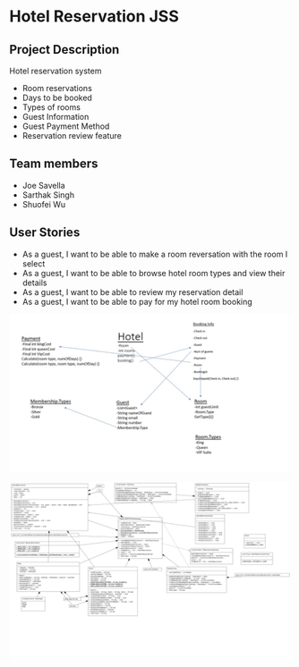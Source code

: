 # Hotel Reservation JSS

## Project Description

Hotel reservation system 

- Room reservations
- Days to be booked 
- Types of rooms 
- Guest Information
- Guest Payment Method
- Reservation review feature


## Team members

- Joe Savella
- Sarthak Singh
- Shuofei Wu

## User Stories

- As a guest, I want to be able to make a room reversation with the room I select
- As a guest, I want to be able to browse hotel room types and view their details
- As a guest, I want to be able to review my reservation detail
- As a guest, I want to be able to pay for my hotel room booking


![image](images/UMLv1_3.jpg)

![image](images/HotelReservationJSSUML.png)
